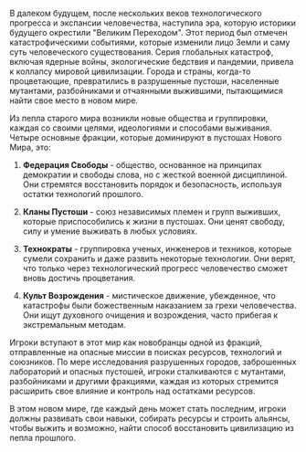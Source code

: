 В далеком будущем, после нескольких веков технологического прогресса и экспансии человечества, наступила эра, которую историки будущего окрестили "Великим Переходом". Этот период был отмечен катастрофическими событиями, которые изменили лицо Земли и саму суть человеческого существования. Серия глобальных катастроф, включая ядерные войны, экологические бедствия и пандемии, привела к коллапсу мировой цивилизации. Города и страны, когда-то процветающие, превратились в разрушенные пустоши, населенные мутантами, разбойниками и отчаянными выжившими, пытающимися найти свое место в новом мире.

Из пепла старого мира возникли новые общества и группировки, каждая со своими целями, идеологиями и способами выживания. Четыре основные фракции, которые доминируют в пустошах Нового Мира, это:

1. **Федерация Свободы** - общество, основанное на принципах демократии и свободы слова, но с жесткой военной дисциплиной. Они стремятся восстановить порядок и безопасность, используя остатки технологий прошлого.

2. **Кланы Пустоши** - союз независимых племен и групп выживших, которые приспособились к жизни в пустошах. Они ценят свободу, силу и умение выживать в любых условиях.

3. **Технократы** - группировка ученых, инженеров и техников, которые сумели сохранить и даже развить некоторые технологии. Они верят, что только через технологический прогресс человечество сможет вновь достичь процветания.

4. **Культ Возрождения** - мистическое движение, убежденное, что катастрофы были божественным наказанием за грехи человечества. Они ищут духовного очищения и возрождения, часто прибегая к экстремальным методам.

Игроки вступают в этот мир как новобранцы одной из фракций, отправленные на опасные миссии в поисках ресурсов, технологий и союзников. По мере исследования разрушенных городов, заброшенных лабораторий и опасных пустошей, игроки сталкиваются с мутантами, разбойниками и другими фракциями, каждая из которых стремится расширить свое влияние и контроль над остатками ресурсов.

В этом новом мире, где каждый день может стать последним, игроки должны развивать свои навыки, собирать ресурсы и строить альянсы, чтобы выжить и возможно, найти способ восстановить цивилизацию из пепла прошлого.